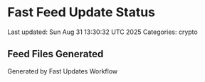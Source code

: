 # Fast Feed Update Status
Last updated: Sun Aug 31 13:30:32 UTC 2025
Categories: crypto

## Feed Files Generated

Generated by Fast Updates Workflow
